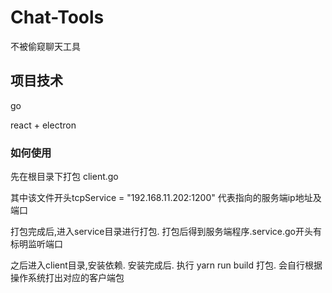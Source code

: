 # Chat-Tools
不被偷窥聊天工具

## 项目技术

go

react + electron

### 如何使用

先在根目录下打包 client.go

其中该文件开头tcpService = "192.168.11.202:1200"  代表指向的服务端ip地址及端口


打包完成后,进入service目录进行打包. 打包后得到服务端程序.service.go开头有标明监听端口


之后进入client目录,安装依赖. 安装完成后. 执行 yarn run build 打包. 会自行根据操作系统打出对应的客户端包
